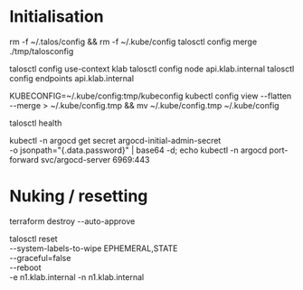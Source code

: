 # Initialisation

rm -f ~/.talos/config && rm -f ~/.kube/config
talosctl config merge ./tmp/talosconfig

talosctl config use-context klab
talosctl config node api.klab.internal
talosctl config endpoints api.klab.internal

KUBECONFIG=~/.kube/config:tmp/kubeconfig kubectl config view --flatten --merge > ~/.kube/config.tmp && mv ~/.kube/config.tmp ~/.kube/config

talosctl health

kubectl -n argocd get secret argocd-initial-admin-secret \
 -o jsonpath="{.data.password}" | base64 -d; echo
kubectl -n argocd port-forward svc/argocd-server 6969:443

# Nuking / resetting

terraform destroy --auto-approve

talosctl reset \
 --system-labels-to-wipe EPHEMERAL,STATE \
 --graceful=false \
 --reboot \
 -e n1.klab.internal -n n1.klab.internal
